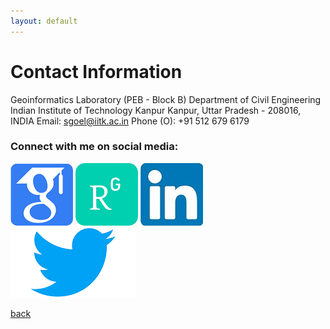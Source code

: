 ```yaml
---
layout: default
---
```


# Contact Information
Geoinformatics Laboratory (PEB - Block B)
Department of Civil Engineering
Indian Institute of Technology Kanpur
Kanpur, Uttar Pradesh - 208016, INDIA
Email: sgoel@iitk.ac.in
Phone (O): +91 512 679 6179
### Connect with me on social media:
[![image1](/assets/img/google_scholar.png)](https://scholar.google.co.in/citations?user=a3gmiy0AAAAJ&hl=en)
[![image2](/assets/img/researchgate.png)](https://www.google.com/url?q=https%3A%2F%2Fwww.researchgate.net%2Fprofile%2FSalil_Goel&sa=D&sntz=1&usg=AFQjCNGYCEXuchEIYWQxP2zeNDydKNcNgw)
[![image3](/assets/img/linkedin.jpg)](https://www.google.com/url?q=https%3A%2F%2Fin.linkedin.com%2Fin%2Fsalil-goel-8513b826&sa=D&sntz=1&usg=AFQjCNEV6VV2XcSvfs_dp5PZCHJ4-iNB_A)
[![image4](/assets/img/twitter.png)](https://twitter.com/salilgoel)


[back](./)
